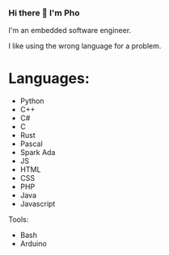 ### Hi there 👋 I'm Pho

I'm an embedded software engineer.

I like using the wrong language for a problem.

# Languages:
- Python
- C++
- C#
- C
- Rust
- Pascal
- Spark Ada
- JS
- HTML
- CSS
- PHP
- Java
- Javascript

Tools:
- Bash
- Arduino


<!--
**PhoChiDes/PhoChiDes** is a ✨ _special_ ✨ repository because its `README.md` (this file) appears on your GitHub profile.

Here are some ideas to get you started:

- 🔭 I’m currently working on ...
- 🌱 I’m currently learning ...
- 👯 I’m looking to collaborate on ...
- 🤔 I’m looking for help with ...
- 💬 Ask me about ...
- 📫 How to reach me: ...
- 😄 Pronouns: ...
- ⚡ Fun fact: ...
-->

